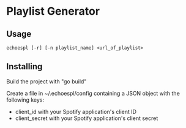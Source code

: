 # Playlist Generator

## Usage

    echoespl [-r] [-n playlist_name] <url_of_playlist>

## Installing

Build the project with "go build"

Create a file in ~/.echoespl/config containing a JSON object with the following keys:

* client_id with your Spotify application's client ID
* client_secret with your Spotify application's client secret
